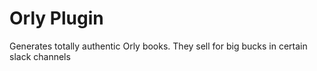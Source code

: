 # Orly Plugin

Generates totally authentic Orly books. They sell for big bucks in certain slack channels